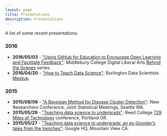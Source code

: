 ```yaml
---
layout: page
title: Presentations
description: Presentations
---
```


A list of some recent presentations.

### **2016**

* **2016/05/03** - ["Using GitHub for Education to Encourage Open Learning and 
Facilitate Feedback"](2016-05-03_GitHub/GitHub.html): Middlebury College
Digital Liberal Arts [Behind the 
Scenes](http://sites.middlebury.edu/lis/2016/05/02/tomorrow-using-github-for-education-to-encourage-open-learning-and-facilitate-feedback/)
series.
* **2016/04/20** - ["How to Teach Data Science"](2016-04-20_Teaching_Data_Science/Teaching_Data_Science.html): Burlington Data Scientists
[Meetup](http://www.meetup.com/Burlington-Data-Scientists/events/229214994/).



### **2015**

* **2015/08/06** - ["A Bayesian Method for Disease Cluster Detection"](2016-08-06_KIM_NRC.pdf): New Researchers Conference, Joint Statistical Meetings, Seattle WA.
* **2015/05/29** - ["Teaching data science to undergrads"](http://rpubs.com/rudeboybert/SevenTwentyNine_Miles): Reed College [729 Miles of Technology](http://blogs.reed.edu/729-miles-of-tech/) conference, Portland OR.
* **2015/05/27** - ["Teaching data science to undergrads: an ex-Googler’s tales from the trenches"](https://drive.google.com/file/d/0B9OjOeLDujKNa3dQMkMwWEVOM1U/view): Google HQ, Mountain View CA.
